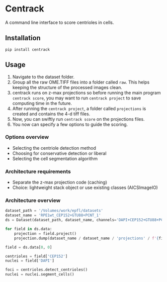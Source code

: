 # Centrack

A command line interface to score centrioles in cells.

## Installation

```shell
pip install centrack
```

## Usage

1. Navigate to the dataset folder.
2. Group all the raw OME.TIFF files into a folder called `raw`.
This helps keeping the structure of the processed images clean.
3. centrack runs on z-max projections so before running the main program `centrack score`, you may want to
run `centrack project` to save computing time in the future.
4. After running the `centrack project`, a folder called `projections` is created and contains the 4-d tiff files.
5. Now, you can swiftly run `centrack score` on the projections files.
6. You now can specify a few options to guide the scoring.

### Options overview

* Selecting the centriole detection method
* Choosing for conservative detection or liberal
* Selecting the cell segmentation algorithm

### Architecture requirements
- Separate the z-max projection code (caching)
- Choice: lightweight stack object or use existing classes (AICSImageIO)

### Architecture overview

```python
dataset_path = '/Volumes/work/epfl/datasets'
dataset_name = 'RPE1wt_CEP152+GTU88+PCNT_1'
ds = Dataset(dataset_path, dataset_name, channels='DAPI+CEP152+GTU88+PCNT'.split('+'))

for field in ds.data:
    projection = field.project()
    projection.dump(dataset_name / dataset_name / 'projections' / f'{field.name}_max.tiff')

field = ds.data[0, 0]

centrioles = field['CEP152']
nuclei = field['DAPI']

foci = centrioles.detect_centrioles()
nuclei = nuclei.segment_cells()

```